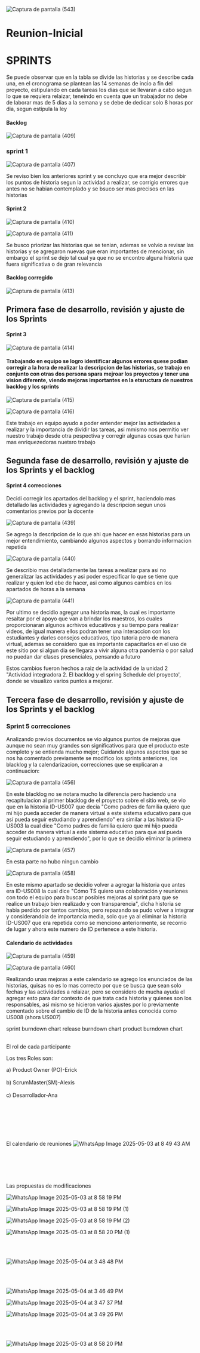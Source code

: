 
![Captura de pantalla (543)](https://github.com/user-attachments/assets/3b233ab5-6438-414d-8a65-f027f702cbc3)


# Reunion-Inicial




<h1>SPRINTS</h1>


<p>Se puede observar que en la tabla se divide las historias y se describe cada una, en el cronograma se plantean las 14 semanas de incio a fin del proyecto, estipulando en cada tareas los dias que se llevaran a cabo segun lo que se requiera relaizar, teneindo en cuenta que un trabajador no debe de laborar mas de 5 dias a la semana y se debe de dedicar solo 8 horas por dia, segun estipula la ley</p>

<h4>Backlog</h4>


![Captura de pantalla (409)](https://github.com/user-attachments/assets/edbc9a49-687c-4759-997b-8d9aa85549a0)


<h3>sprint 1</h3>


![Captura de pantalla (407)](https://github.com/user-attachments/assets/865dcc7c-1dfe-4695-b22f-531d6afa252a)

<p>Se reviso bien los anteriores sprint y se concluyo que era mejor describir los puntos de historia segun la actividad a realizar, se corrigio errores que antes no se habian contemplado y se bsuco ser mas precisos en las historias</p>

<h4>Sprint 2</h4>

![Captura de pantalla (410)](https://github.com/user-attachments/assets/0bddaf90-5f75-4e05-941a-29669d00156d)


![Captura de pantalla (411)](https://github.com/user-attachments/assets/774e6ff3-f6ff-40ff-8061-699c0a5bb09e)

<p>Se busco priorizar las historias que se tenian, ademas se volvio a revisar las historias y se agregaron nuevas que eran importantes de mencionar, sin embargo el sprint se dejo tal cual ya que no se encontro alguna historia que fuera significativa o de gran relevancia</p>

<h4>Backlog corregido</h4>

![Captura de pantalla (413)](https://github.com/user-attachments/assets/1a615b90-3a75-4b0d-88f3-c9bdaf7c7993)


<h2>Primera fase de desarrollo, revisión y ajuste de los Sprints</h2>

<h4>Sprint 3</h4>

![Captura de pantalla (414)](https://github.com/user-attachments/assets/bb8fb9ae-3f22-4c36-9cee-f4f2a1d96759)


<h4>Trabajando en equipo se logro identificar algunos errores quese podian corregir a la hora de realizar la descripcion de las historias, se trabajo en conjunto con otras dos persona spara mejroar los proyectos y tener una vision diferente, viendo mejoras importantes en la etsructura de nuestros backlog y los sprints</h4>

![Captura de pantalla (415)](https://github.com/user-attachments/assets/497fb78f-0644-4536-9364-1b657b78f4b1)

![Captura de pantalla (416)](https://github.com/user-attachments/assets/b4e43e56-08cc-4776-aac7-3e1e8eb4de8a)
<p>Este trabajo en equipo ayudo a poder entender mejor las actividades a realizar y la importancia de dividir las tareas, asi  mmismo nos permitio ver nuestro trabajo desde otra pespectiva y corregir algunas cosas que harian mas enriquezedoras nuetsro trabajo</p>

<h2>Segunda fase de desarrollo, revisión y ajuste de los Sprints y el backlog</h2>

<h4>Sprint 4 correcciones</h4>

<p>Decidi corregir los apartados del backlog y el sprint, haciendolo mas detallado las actividades y agregando la descripcion segun unos comentarios previos por la docente</p>


![Captura de pantalla (439)](https://github.com/user-attachments/assets/e9464dc3-c3a8-4c12-9e79-fadc26be75eb)

<p>Se agrego la descripcion de lo que ahi que hacer en esas historias para un mejor entendimiento, cambiando algunos aspectos y borrando informacion repetida</p>

![Captura de pantalla (440)](https://github.com/user-attachments/assets/802883f2-da5e-4634-82d6-6e089cb794f8)

<p>Se describio mas detalladamente las tareas a realizar para asi no generalizar las actividades y asi poder especificar lo que se tiene que realizar y quien lod ebe de hacer, asi como algunos cambios en los apartados de horas a la semana</p>

![Captura de pantalla (441)](https://github.com/user-attachments/assets/4489baee-b3f8-4dae-8174-c4cbaa53575b)

<p>Por ultimo se decidio agregar una historia mas, la cual es importante resaltar por el apoyo que van a brindar los maestros, los cuales proporcionaran algunos acrhivos educativos y su tiempo para realizar videos, de igual manera ellos podran tener una interaccion con los estudiantes y darles consejos educativos, tipo tutoria pero de manera virtual, ademas se considero que es importante capacitarlos en el uso de este sitio por si algun dia se llegara a vivir alguna otra pandemia o por salud no puedan dar clases presenciales, pensando a futuro</p>

<p>Estos cambios fueron hechos a raiz de la actividad de la unidad 2 "Actividad integradora 2. El backlog y el spring Schedule del proyecto', donde se visualizo varios puntos a mejorar.</p>


<H2>Tercera fase de desarrollo, revisión y ajuste de los Sprints y el backlog</H2>

<h3>Sprint 5 correcciones</h3>
<p>Analizando previos documentos se vio algunos puntos de mejoras que aunque no sean muy grandes son significativos para que el producto este completo y se entienda mucho mejor; Cuidando algunos aspectos que se nos ha comentado previamente se modifico los sprints anteriores, los blacklog y la calendarizacion, correcciones que se explicaran a continuacion:</p>


![Captura de pantalla (456)](https://github.com/user-attachments/assets/28142012-3457-48a8-b65d-bb05ef2b6f63)

<p>En este blacklog no se notara mucho la diferencia pero haciendo una recapitulacion al primer blacklog de el proyecto sobre el sitio web, se vio que en la historia  ID-US007 que decia "Como padres de familia quiero que mi hijo pueda acceder de manera virtual a este sistema educativo para que así pueda seguir estudiando y aprendiendo" era similar a las historia ID-US003 la cual dice "Como padres de familia quiero que mi hijo pueda acceder de manera virtual a este sistema educativo para que así pueda seguir estudiando y aprendiendo", por lo que se decidio eliminar la primera</p>

![Captura de pantalla (457)](https://github.com/user-attachments/assets/cf6b2e97-a302-4c32-ad5a-ff3ade6ef348)
<p> En esta parte no hubo ningun cambio </p>

![Captura de pantalla (458)](https://github.com/user-attachments/assets/51ea8b14-e4d7-41bf-a6a3-0b64443a725f)

<p>En este mismo apartado se decidio volver a agregar la historia que antes era ID-US008 la cual dice "Cómo TS quiero una colaboración y reuniones con todo el equipo para buscar posibles mejoras al sprint para que se realice un trabajo bien realizado y con transparencia", dicha historia se habia perdido por tantos cambios, pero repazando se pudo volver a integrar y considerandola de importancia media, solo que ya al eliminar la historia ID-US007 que era repetida como se menciono anteriormente, se recorrio de lugar y ahora este numero de ID pertenece a este historia.</p>

<h4>Calendario de actividades</h4>

![Captura de pantalla (459)](https://github.com/user-attachments/assets/a7892ce5-6152-4194-9627-310a90dfd103)

![Captura de pantalla (460)](https://github.com/user-attachments/assets/99fc419a-6fc5-4960-af74-93767ebbb13d)

<p>Realizando unas mejoras a este calendario se agrego los enunciados de las historias, quisas no es lo mas correcto por que se busca que sean solo fechas y las actividades a relaizar, pero se considero de mucha ayuda el agregar esto para dar contexto de que trata cada historia y quienes son los responsables, asi mismo se hicieron varios ajustes por lo previamente comentado sobre el cambio de ID de la historia antes conocida como US008 (ahora US007)</p>

sprint burndown chart
release burndown chart
product burndown chart
<br>


<br>
El rol de cada participante 

Los tres Roles son:

a)	Product Owner (PO)-Erick<br>
<br>
b)	ScrumMaster(SM)-Alexis<br>
<br>
c)	Desarrollador-Ana<br>
<br>

<br>
<br>
<br>
<br>


El calendario de reuniones 
![WhatsApp Image 2025-05-03 at 8 49 43 AM](https://github.com/user-attachments/assets/6a43ae56-1e5d-47fd-ba8d-c10393d3d20b)

<br>
<br>
<br>
<br>

Las propuestas de modificaciones 



![WhatsApp Image 2025-05-03 at 8 58 19 PM](https://github.com/user-attachments/assets/c8325acc-e7e8-44ce-947e-00fe8f412aca)

![WhatsApp Image 2025-05-03 at 8 58 19 PM (1)](https://github.com/user-attachments/assets/15247900-5953-4e4f-9ffc-1a1c92f4ef97)

![WhatsApp Image 2025-05-03 at 8 58 19 PM (2)](https://github.com/user-attachments/assets/b7b45493-0620-476b-80d8-18a432714f65)


![WhatsApp Image 2025-05-03 at 8 58 20 PM (1)](https://github.com/user-attachments/assets/45631b3e-7217-443c-991d-a04389fa70c3)

<br>
<br>

![WhatsApp Image 2025-05-04 at 3 48 48 PM](https://github.com/user-attachments/assets/39e0e89f-adc8-4014-a384-4e53c829625a)


<br>
<br>



![WhatsApp Image 2025-05-04 at 3 46 49 PM](https://github.com/user-attachments/assets/5188bf11-932d-4f42-a0b4-35189e1a49e7)

![WhatsApp Image 2025-05-04 at 3 47 37 PM](https://github.com/user-attachments/assets/8107c0ab-212e-4c83-b4e2-e6b7d28854c6)

![WhatsApp Image 2025-05-04 at 3 49 26 PM](https://github.com/user-attachments/assets/e71ebeda-8b18-41fd-a65d-24a0683977e7)

<br>
<br>


![WhatsApp Image 2025-05-03 at 8 58 20 PM](https://github.com/user-attachments/assets/1235404a-58e2-4f85-a8ed-0c1141ef6e90)
